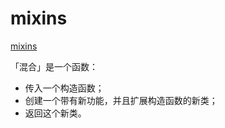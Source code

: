 <!--
 * @Author: tangdaoyong
 * @Date: 2020-12-30 14:33:23
 * @LastEditors: tangdaoyong
 * @LastEditTime: 2020-12-30 14:34:18
 * @Description: mixins
-->
# mixins

[mixins](https://jkchao.github.io/typescript-book-chinese/typings/mixins.html#%E5%88%9B%E5%BB%BA%E4%B8%80%E4%B8%AA%E6%9E%84%E9%80%A0%E5%87%BD%E6%95%B0)

「混合」是一个函数：

* 传入一个构造函数；
* 创建一个带有新功能，并且扩展构造函数的新类；
* 返回这个新类。
